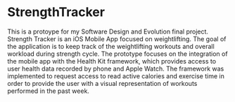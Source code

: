 # StrengthTracker

This is a protoype for my Software Design and Evolution final project.
Strength Tracker is an iOS Mobile App focused on weightlifting.
The goal of the application is to keep track of the weightlifting workouts and overall workload during strength cycle. 
The prototype focuses on the integration of the mobile app with the Health Kit framework, which provides access to user health data recorded by phone and Apple Watch. 
The framework was implemented to request access to read active calories and exercise time in order to provide the user with a visual representation of workouts performed in the past week. 
